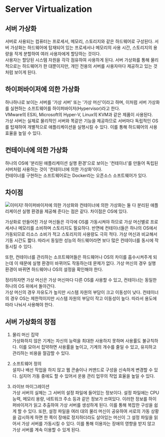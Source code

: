 # Server Virtualization

## 서버 가상화
서버로 사용되는 컴퓨터는 프로세서, 메모리, 스토리지와 같은 하드웨어로 구성된다. 서버 가상화는 하드웨어에 탑재되어 있는 프로세서나 메모리의 사용 시간, 스토리지의 용량을 작게 분할하여 여러 사용자에게 할당하는 것이다.  
사용자는 할당된 시스템 자원을 각각 점유하여 사용하게 된다. 서버 가상화를 통해 물리적으로는 하드웨어가 한 대뿐이지만, 개인 전용의 서버를 사용자마다 제공하고 있는 것 처럼 보이게 된다.

## 하이퍼바이저에 의한 가상화
하나하나로 보이는 서버를 '가상 서버' 또는 '가상 머신'이라고 하며, 이처럼 서버 가상화를 실현하는 소프트웨어를 하이퍼바이저(Hypervisor)라고 한다.  
VMware의 ESXi, Microsoft의 Hyper-V, Linux의 KVM과 같은 제품이 사용된다.  
가상 서버는 실제로 물리적인 서버와 똑같은 기능을 제공하므로 서버마다 독립적인 OS를 탑재하여 개별적으로 애플리케이션을 실행시킬 수 있다. 이를 통해 하드웨어의 사용 효율을 높일 수 있다.

## 컨테이너에 의한 가상화
하나의 OS에 '분리된 애플리케이션 실행 환경'으로 보이는 '컨테이너'를 만들어 독립된 서버처럼 사용하는 것이 '컨테이너에 의한 가상화'이다.  
컨테이너를 구현하는 소프트웨어로는 Docker라는 오픈소스 소프트웨어가 있다.

## 차이점

![이미지!](https://postfiles.pstatic.net/MjAyMTA2MDRfMjU2/MDAxNjIyODEwNDgyNDY5.9uzm_sO6yzN4JmcmlSXyCwP5c1ezYOudE6S0CCeiHGEg.xejshI6spFYc-ajVMIpYH7n0bqsZC3OvtNKqWemgArkg.PNG.y_jaein/image.png?type=w966)
하이퍼바이저에 의한 가상화와 컨테이너에 의한 가상화는 둘 다 분리된 애플리케이션 실행 환경을 제공해 준다는 점은 같다. 차이점은 OS에 있다.  

가상화로 만들어진 가상 머신들은 각각에 OS를 가동시켜야 하므로 가상 머신별로 프로세서나 메모리를 소비하며 스토리지도 필요하다. 반면에 컨테이너들은 하나의 OS에서 가동되므로 리소스 소비가 적고 스토리지의 사용량도 극히 적다. 가상 머신과 비교해서 기동 시간도 짧다. 따라서 동일한 성능의 하드웨어라면 보다 많은 컨테이너를 동시에 작동시킬 수 있다.  

또한, 컨테이너를 관리하는 소프트웨어들은 하드웨어나 OS의 차이를 흡수시켜주게 되는데 이 때문에 실행 환경이 바뀌어도 작동하는데 문제가 없다. 가상 머신의 경우 실행 환경이 바뀌면 하드웨어나 OS의 설정을 확인해야 한다.  

정리하자면 가상 머신은 가상 머신마다 다른 OS를 사용할 수 있고, 컨테이너는 동일한 하나의 OS 위에서 돌아간다.  
가상 머신의 경우 자유도가 높지만 시스템 자원의 부담이 크고 이동성이 낮다. 컨테이너의 경우 OS는 제한적이지만 시스템 자원의 부담이 작고 이동성이 높다. 따라서 용도에 따라 나눠서 사용해야 한다.

## 서버 가상화의 장점

1. 물리 머신 집약  
가상화하지 않은 기계는 자신의 능력을 최대한 사용하지 못하며 사용률도 불규칙하다. 이를 모아서 집약하면 사용률을 높이고, 기계의 개수를 줄일 수 있고, 유지하고 관리하는 비용을 절감할 수 있다.  
   

2. 소프트웨어 정의  
설치나 배선 작업을 하지 않고 웹 콘솔이나 커맨드로 구성을 신속하게 변경할 수 있다. 심지어 가동 중에도 할 수 있어서 운용 관리 업무의 작업 효율을 높일 수 있다.  


3. 라이브 마이그레이션  
가상 서버의 실체는 그 서버의 설정 파일에 들어있는 정보이다. 설정 파일에는 CPU 능력, 메모리 용량, 네트워크 주소 등과 같은 정보가 쓰여있다. 이러한 정보를 하이퍼바이저가 읽고 추출하여 가상 서버를 생성하게 된다. 이를 통해 복잡한 구성을 쉽게 할 수 있다. 또한, 설정 파일을 여러 대의 물리 머신이 공유하여 서로의 가동 상황을 감시하게 하면 한 쪽이 장애로 정지하더라도 살아있는 머신이 그 설정 파일을 읽어서 가상 서버를 가동시킬 수 있다. 이를 통해 이용자는 장애의 영향을 받지 않고 가상 서버를 계속 이용할 수 있게 된다.  
